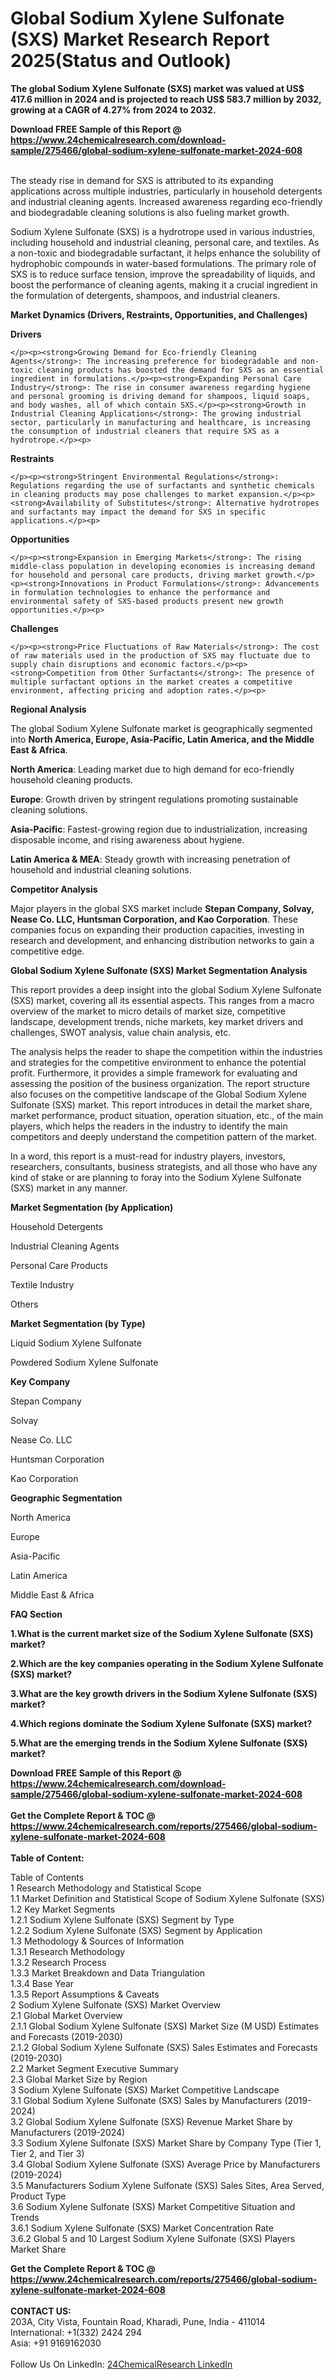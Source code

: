 <h1>Global Sodium Xylene Sulfonate (SXS) Market Research Report 2025(Status and Outlook)</h1><p>
</p><p><strong>The global Sodium Xylene Sulfonate (SXS) market was valued at US$ 417.6 million in 2024 and is projected to reach US$ 583.7 million by 2032, growing at a CAGR of 4.27% from 2024 to 2032.</strong></p><p>
</p><div><b>Download FREE Sample of this Report @ 
            <a href="https://www.24chemicalresearch.com/download-sample/275466/global-sodium-xylene-sulfonate-market-2024-608">
            https://www.24chemicalresearch.com/download-sample/275466/global-sodium-xylene-sulfonate-market-2024-608</a></b></div><br><p>The steady rise in demand for SXS is attributed to its expanding applications across multiple industries, particularly in household detergents and industrial cleaning agents. Increased awareness regarding eco-friendly and biodegradable cleaning solutions is also fueling market growth.</p><p>
</p><p>Sodium Xylene Sulfonate (SXS) is a hydrotrope used in various industries, including household and industrial cleaning, personal care, and textiles. As a non-toxic and biodegradable surfactant, it helps enhance the solubility of hydrophobic compounds in water-based formulations. The primary role of SXS is to reduce surface tension, improve the spreadability of liquids, and boost the performance of cleaning agents, making it a crucial ingredient in the formulation of detergents, shampoos, and industrial cleaners.</p><p>
<strong>Market Dynamics (Drivers, Restraints, Opportunities, and Challenges)</strong></p><p>
<strong>Drivers</strong></p><p>

	</p><p><strong>Growing Demand for Eco-friendly Cleaning Agents</strong>: The increasing preference for biodegradable and non-toxic cleaning products has boosted the demand for SXS as an essential ingredient in formulations.</p><p><strong>Expanding Personal Care Industry</strong>: The rise in consumer awareness regarding hygiene and personal grooming is driving demand for shampoos, liquid soaps, and body washes, all of which contain SXS.</p><p><strong>Growth in Industrial Cleaning Applications</strong>: The growing industrial sector, particularly in manufacturing and healthcare, is increasing the consumption of industrial cleaners that require SXS as a hydrotrope.</p><p>
<strong>Restraints</strong></p><p>

	</p><p><strong>Stringent Environmental Regulations</strong>: Regulations regarding the use of surfactants and synthetic chemicals in cleaning products may pose challenges to market expansion.</p><p><strong>Availability of Substitutes</strong>: Alternative hydrotropes and surfactants may impact the demand for SXS in specific applications.</p><p>
<strong>Opportunities</strong></p><p>

	</p><p><strong>Expansion in Emerging Markets</strong>: The rising middle-class population in developing economies is increasing demand for household and personal care products, driving market growth.</p><p><strong>Innovations in Product Formulations</strong>: Advancements in formulation technologies to enhance the performance and environmental safety of SXS-based products present new growth opportunities.</p><p>
<strong>Challenges</strong></p><p>

	</p><p><strong>Price Fluctuations of Raw Materials</strong>: The cost of raw materials used in the production of SXS may fluctuate due to supply chain disruptions and economic factors.</p><p><strong>Competition from Other Surfactants</strong>: The presence of multiple surfactant options in the market creates a competitive environment, affecting pricing and adoption rates.</p><p>
<strong>Regional Analysis</strong></p><p>
</p><p>The global Sodium Xylene Sulfonate market is geographically segmented into <strong>North America, Europe, Asia-Pacific, Latin America, and the Middle East &amp; Africa</strong>.</p><p>
</p><p><strong>North America</strong>: Leading market due to high demand for eco-friendly household cleaning products.</p><p><strong>Europe</strong>: Growth driven by stringent regulations promoting sustainable cleaning solutions.</p><p><strong>Asia-Pacific</strong>: Fastest-growing region due to industrialization, increasing disposable income, and rising awareness about hygiene.</p><p><strong>Latin America &amp; MEA</strong>: Steady growth with increasing penetration of household and industrial cleaning solutions.</p><p>
<strong>Competitor Analysis</strong></p><p>
</p><p>Major players in the global SXS market include <strong>Stepan Company, Solvay, Nease Co. LLC, Huntsman Corporation, and Kao Corporation</strong>. These companies focus on expanding their production capacities, investing in research and development, and enhancing distribution networks to gain a competitive edge.</p><p>
<strong>Global Sodium Xylene Sulfonate (SXS) Market Segmentation Analysis</strong></p><p>
</p><p>This report provides a deep insight into the global Sodium Xylene Sulfonate (SXS) market, covering all its essential aspects. This ranges from a macro overview of the market to micro details of market size, competitive landscape, development trends, niche markets, key market drivers and challenges, SWOT analysis, value chain analysis, etc.</p><p>
</p><p>The analysis helps the reader to shape the competition within the industries and strategies for the competitive environment to enhance the potential profit. Furthermore, it provides a simple framework for evaluating and assessing the position of the business organization. The report structure also focuses on the competitive landscape of the Global Sodium Xylene Sulfonate (SXS) market. This report introduces in detail the market share, market performance, product situation, operation situation, etc., of the main players, which helps the readers in the industry to identify the main competitors and deeply understand the competition pattern of the market.</p><p>
</p><p>In a word, this report is a must-read for industry players, investors, researchers, consultants, business strategists, and all those who have any kind of stake or are planning to foray into the Sodium Xylene Sulfonate (SXS) market in any manner.</p><p>
<strong>Market Segmentation (by Application)</strong></p><p>
</p><p>Household Detergents</p><p>Industrial Cleaning Agents</p><p>Personal Care Products</p><p>Textile Industry</p><p>Others</p><p>
<strong>Market Segmentation (by Type)</strong></p><p>
</p><p>Liquid Sodium Xylene Sulfonate</p><p>Powdered Sodium Xylene Sulfonate</p><p>
<strong>Key Company</strong></p><p>
</p><p>Stepan Company</p><p>Solvay</p><p>Nease Co. LLC</p><p>Huntsman Corporation</p><p>Kao Corporation</p><p>
<strong>Geographic Segmentation</strong></p><p>
</p><p>North America</p><p>Europe</p><p>Asia-Pacific</p><p>Latin America</p><p>Middle East &amp; Africa</p><p>
<strong>FAQ Section</strong></p><p>
<strong>1.What is the current market size of the Sodium Xylene Sulfonate (SXS) market?</strong></p><p>
</p><p>
<strong>2.Which are the key companies operating in the Sodium Xylene Sulfonate (SXS) market?</strong></p><p>
</p><p>
<strong>3.What are the key growth drivers in the Sodium Xylene Sulfonate (SXS) market?</strong></p><p>
</p><p>
<strong>4.Which regions dominate the Sodium Xylene Sulfonate (SXS) market?</strong></p><p>
</p><p>
<strong>5.What are the emerging trends in the Sodium Xylene Sulfonate (SXS) market?</strong></p><p>
</p><p>
</p><p></p><div><b>Download FREE Sample of this Report @ 
            <a href="https://www.24chemicalresearch.com/download-sample/275466/global-sodium-xylene-sulfonate-market-2024-608">
            https://www.24chemicalresearch.com/download-sample/275466/global-sodium-xylene-sulfonate-market-2024-608</a></b></div><br><div><b>Get the Complete Report & TOC @ 
            <a href="https://www.24chemicalresearch.com/reports/275466/global-sodium-xylene-sulfonate-market-2024-608">
            https://www.24chemicalresearch.com/reports/275466/global-sodium-xylene-sulfonate-market-2024-608</a></b></div><br>
            <b>Table of Content:</b><p>Table of Contents<br />
1 Research Methodology and Statistical Scope<br />
1.1 Market Definition and Statistical Scope of Sodium Xylene Sulfonate (SXS)<br />
1.2 Key Market Segments<br />
1.2.1 Sodium Xylene Sulfonate (SXS) Segment by Type<br />
1.2.2 Sodium Xylene Sulfonate (SXS) Segment by Application<br />
1.3 Methodology & Sources of Information<br />
1.3.1 Research Methodology<br />
1.3.2 Research Process<br />
1.3.3 Market Breakdown and Data Triangulation<br />
1.3.4 Base Year<br />
1.3.5 Report Assumptions & Caveats<br />
2 Sodium Xylene Sulfonate (SXS) Market Overview<br />
2.1 Global Market Overview<br />
2.1.1 Global Sodium Xylene Sulfonate (SXS) Market Size (M USD) Estimates and Forecasts (2019-2030)<br />
2.1.2 Global Sodium Xylene Sulfonate (SXS) Sales Estimates and Forecasts (2019-2030)<br />
2.2 Market Segment Executive Summary<br />
2.3 Global Market Size by Region<br />
3 Sodium Xylene Sulfonate (SXS) Market Competitive Landscape<br />
3.1 Global Sodium Xylene Sulfonate (SXS) Sales by Manufacturers (2019-2024)<br />
3.2 Global Sodium Xylene Sulfonate (SXS) Revenue Market Share by Manufacturers (2019-2024)<br />
3.3 Sodium Xylene Sulfonate (SXS) Market Share by Company Type (Tier 1, Tier 2, and Tier 3)<br />
3.4 Global Sodium Xylene Sulfonate (SXS) Average Price by Manufacturers (2019-2024)<br />
3.5 Manufacturers Sodium Xylene Sulfonate (SXS) Sales Sites, Area Served, Product Type<br />
3.6 Sodium Xylene Sulfonate (SXS) Market Competitive Situation and Trends<br />
3.6.1 Sodium Xylene Sulfonate (SXS) Market Concentration Rate<br />
3.6.2 Global 5 and 10 Largest Sodium Xylene Sulfonate (SXS) Players Market Share </p><div><b>Get the Complete Report & TOC @ 
            <a href="https://www.24chemicalresearch.com/reports/275466/global-sodium-xylene-sulfonate-market-2024-608">
            https://www.24chemicalresearch.com/reports/275466/global-sodium-xylene-sulfonate-market-2024-608</a></b></div><br><b>CONTACT US:</b><br>
            203A, City Vista, Fountain Road, Kharadi, Pune, India - 411014<br>
            International: +1(332) 2424 294<br>
            Asia: +91 9169162030 <br><br>
            Follow Us On LinkedIn: <a href="https://www.linkedin.com/company/24chemicalresearch/">24ChemicalResearch LinkedIn</a>